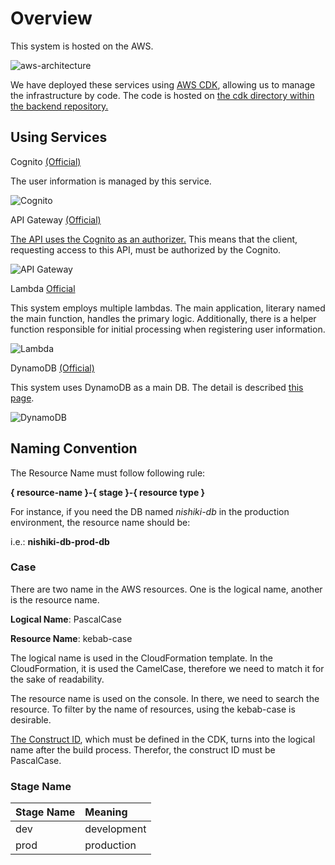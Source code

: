# Overview

This system is hosted on the AWS.

![aws-architecture](/img/aws/structure.drawio.svg)

We have deployed these services using [AWS CDK](https://docs.aws.amazon.com/cdk/v2/guide/home.html), allowing us to manage the infrastructure by code.
The code is hosted on [the cdk directory within the backend repository.](https://github.com/genesis-tech-tribe/nishiki-backend/tree/develop/cdk)

## Using Services

Cognito [(Official)](https://docs.aws.amazon.com/cognito/latest/developerguide/what-is-amazon-cognito.html)

The user information is managed by this service.

![Cognito](/img/aws/resources/Arch_Amazon-Cognito_48.svg)

API Gateway [(Official)](https://docs.aws.amazon.com/apigateway/latest/developerguide/welcome.html)

[The API uses the Cognito as an authorizer.](https://docs.aws.amazon.com/apigateway/latest/developerguide/apigateway-integrate-with-cognito.html)
This means that the client, requesting access to this API, must be authorized by the Cognito.

![API Gateway](/img/aws/resources/Arch_Amazon-API-Gateway_48.svg)

Lambda [Official](https://docs.aws.amazon.com/lambda/latest/dg/welcome.html)

This system employs multiple lambdas.
The main application, literary named the main function, handles the primary logic.
Additionally, there is a helper function responsible for initial processing when registering user information.

![Lambda](/img/aws/resources/Arch_AWS-Lambda_48.svg)

DynamoDB [(Official)](https://docs.aws.amazon.com/amazondynamodb/latest/developerguide/Introduction.html)

This system uses DynamoDB as a main DB. The detail is described [this page](/database).

![DynamoDB](/img/aws/resources/Arch_Amazon-DynamoDB_48.svg)

## Naming Convention

The Resource Name must follow following rule:

**{ resource-name }-{ stage }-{ resource type }**

For instance, if you need the DB named *nishiki-db* in the production environment, the resource name should be:

i.e.: **nishiki-db-prod-db**

### Case

There are two name in the AWS resources.
One is the logical name, another is the resource name.

**Logical Name**: PascalCase

**Resource Name**: kebab-case

The logical name is used in the CloudFormation template.
In the CloudFormation, it is used the CamelCase, therefore we need to match it for the sake of readability.

The resource name is used on the console.
In there, we need to search the resource.
To filter by the name of resources, using the kebab-case is desirable.

[The Construct ID](https://docs.aws.amazon.com/cdk/v2/guide/identifiers.html#identifiers_construct_ids), which must be defined in the CDK, turns into the logical name after the build process.
Therefor, the construct ID must be PascalCase.

### Stage Name 

| Stage Name | Meaning     |
|:-----------|:------------|
| dev        | development |
| prod       | production  |